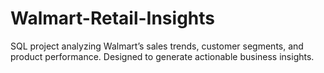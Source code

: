 # Walmart-Retail-Insights
SQL project analyzing Walmart’s sales trends, customer segments, and product performance. Designed to generate actionable business insights.
